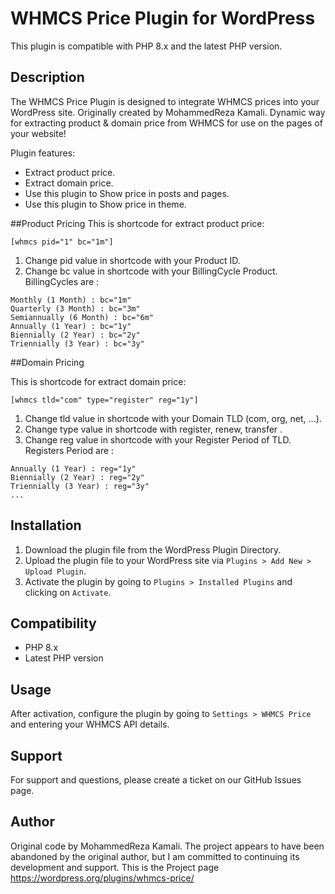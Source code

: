 # WHMCS Price Plugin for WordPress

This plugin is compatible with PHP 8.x and the latest PHP version.

## Description

The WHMCS Price Plugin is designed to integrate WHMCS prices into your WordPress site. Originally created by MohammedReza Kamali.
Dynamic way for extracting product & domain price from WHMCS for use on the pages of your website!

Plugin features:
* Extract product price.
* Extract domain price.
* Use this plugin to Show price in posts and pages.
* Use this plugin to Show price in theme.

##Product Pricing
This is shortcode for extract product price:
<pre><code>[whmcs pid="1" bc="1m"]</code></pre>
1. Change pid value in shortcode with your Product ID.
2. Change bc value in shortcode with your BillingCycle Product. BillingCycles are :
<pre><code>Monthly (1 Month) : bc="1m"
Quarterly (3 Month) : bc="3m"
Semiannually (6 Month) : bc="6m"
Annually (1 Year) : bc="1y"
Biennially (2 Year) : bc="2y"
Triennially (3 Year) : bc="3y"</code></pre>

##Domain Pricing

This is shortcode for extract domain price:

<pre><code>[whmcs tld="com" type="register" reg="1y"]</code></pre>
1. Change tld value in shortcode with your Domain TLD (com, org, net, ...).
2. Change type value in shortcode with register, renew, transfer .
3. Change reg value in shortcode with your Register Period of TLD. Registers Period are :
<pre><code>Annually (1 Year) : reg="1y"
Biennially (2 Year) : reg="2y"
Triennially (3 Year) : reg="3y"
...</code></pre>

## Installation

1. Download the plugin file from the WordPress Plugin Directory.
2. Upload the plugin file to your WordPress site via `Plugins > Add New > Upload Plugin`.
3. Activate the plugin by going to `Plugins > Installed Plugins` and clicking on `Activate`.

## Compatibility

- PHP 8.x
- Latest PHP version

## Usage

After activation, configure the plugin by going to `Settings > WHMCS Price` and entering your WHMCS API details.

## Support

For support and questions, please create a ticket on our GitHub Issues page.

## Author

Original code by MohammedReza Kamali.
The project appears to have been abandoned by the original author, but I am committed to continuing its development and support.
This is the Project page https://wordpress.org/plugins/whmcs-price/
